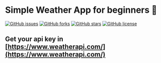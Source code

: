 # Simple Weather App for beginners 🥰

[![GitHub issues](https://img.shields.io/github/issues/Daniel-Nam/weather-app?style=flat-square)](https://github.com/Daniel-Nam/weather-app/issues)
[![GitHub forks](https://img.shields.io/github/forks/Daniel-Nam/weather-app?style=flat-square)](https://github.com/Daniel-Nam/weather-app/network)
[![GitHub stars](https://img.shields.io/github/stars/Daniel-Nam/weather-app?style=flat-square)](https://github.com/Daniel-Nam/weather-app/stargazers)
[![GitHub license](https://img.shields.io/github/license/Daniel-Nam/weather-app?style=flat-square)](https://github.com/Daniel-Nam/weather-app)

## Get your api key in [https://www.weatherapi.com/](https://www.weatherapi.com/)
